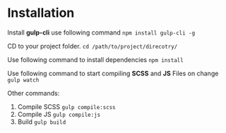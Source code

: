 
Installation
==================

Install **gulp-cli** use following command
`npm install gulp-cli -g`

CD to your project folder.
`cd /path/to/project/direcotry/`

Use following command to install dependencies
`npm install`

Use following command to start compiling **SCSS** and **JS** Files on change
`gulp watch`

Other commands:
1. Compile SCSS `gulp compile:scss`
2. Compile JS `gulp compile:js`
3. Build `gulp build`